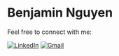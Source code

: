 # Benjamin Nguyen

Feel free to connect with me:

<a href="https://www.linkedin.com/in/benjaminjnguyen/" >![LinkedIn](https://img.shields.io/badge/linkedin-%230077B5.svg?style=for-the-badge&logo=linkedin&logoColor=white)</a>
<a href="mailto:benjamin.nguyen@torontomu.ca">![Gmail](https://img.shields.io/badge/Gmail-D14836?style=for-the-badge&logo=gmail&logoColor=white) </a>

